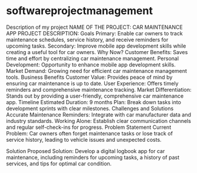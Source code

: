 # softwareprojectmanagement
Description of my project
NAME OF THE PROJECT: CAR MAINTENANCE APP
PROJECT DESCRIPTION: 
Goals
Primary: Enable car owners to track maintenance schedules, service history, and receive reminders for upcoming tasks.
Secondary: Improve mobile app development skills while creating a useful tool for car owners.
Why Now?
Customer Benefits: Saves time and effort by centralizing car maintenance management.
Personal Development: Opportunity to enhance mobile app development skills.
Market Demand: Growing need for efficient car maintenance management tools.
Business Benefits
Customer Value: Provides peace of mind by ensuring car maintenance is up to date.
User Experience: Offers timely reminders and comprehensive maintenance tracking.
Market Differentiation: Stands out by providing a user-friendly, comprehensive car maintenance app.
Timeline
Estimated Duration: 9 months
Plan: Break down tasks into development sprints with clear milestones.
Challenges and Solutions
Accurate Maintenance Reminders: Integrate with car manufacturer data and industry standards.
Working Alone: Establish clear communication channels and regular self-check-ins for progress.
Problem Statement
Current Problem: Car owners often forget maintenance tasks or lose track of service history, leading to vehicle issues and unexpected costs.

Solution
Proposed Solution: Develop a digital logbook app for car maintenance, including reminders for upcoming tasks, a history of past services, and tips for optimal car condition.
